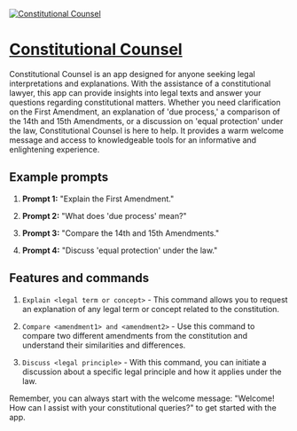 [![Constitutional Counsel](https://files.oaiusercontent.com/file-XjkjE3TGYTJrn5HawLfamodT?se=2123-10-17T04%3A43%3A49Z&sp=r&sv=2021-08-06&sr=b&rscc=max-age%3D31536000%2C%20immutable&rscd=attachment%3B%20filename%3De375047c-1434-48ca-ba80-1728ec660d7b.png&sig=q9m%2B38TkjCO7hGfddJIo7TBL826DbHdY5rc2DVNxlI8%3D)](https://chat.openai.com/g/g-etZ4JbKIB-constitutional-counsel)

# [Constitutional Counsel](https://chat.openai.com/g/g-etZ4JbKIB-constitutional-counsel)

Constitutional Counsel is an app designed for anyone seeking legal interpretations and explanations. With the assistance of a constitutional lawyer, this app can provide insights into legal texts and answer your questions regarding constitutional matters. Whether you need clarification on the First Amendment, an explanation of 'due process,' a comparison of the 14th and 15th Amendments, or a discussion on 'equal protection' under the law, Constitutional Counsel is here to help. It provides a warm welcome message and access to knowledgeable tools for an informative and enlightening experience.

## Example prompts

1. **Prompt 1:** "Explain the First Amendment."

2. **Prompt 2:** "What does 'due process' mean?"

3. **Prompt 3:** "Compare the 14th and 15th Amendments."

4. **Prompt 4:** "Discuss 'equal protection' under the law."

## Features and commands

1. `Explain <legal term or concept>` - This command allows you to request an explanation of any legal term or concept related to the constitution.

2. `Compare <amendment1> and <amendment2>` - Use this command to compare two different amendments from the constitution and understand their similarities and differences.

3. `Discuss <legal principle>` - With this command, you can initiate a discussion about a specific legal principle and how it applies under the law.

Remember, you can always start with the welcome message: "Welcome! How can I assist with your constitutional queries?" to get started with the app.